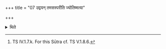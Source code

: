 +++
title = "07 उद्वयन् तमसस्परीति ज्योतिष्मत्या"

+++

<details><summary>थिते</summary>

7. He uses the verse containing the word jyotis (light) beginning with udvayaṁ tamasas pari[^1] as the last verse.   

[^1]: TS IV.1.7.k. For this Sūtra cf. TS V.1.8.6.  
</details>
